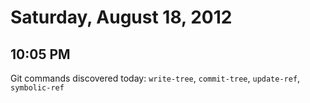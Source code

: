 # Saturday, August 18, 2012

## 10:05 PM

Git commands discovered today: `write-tree`, `commit-tree`, `update-ref`, `symbolic-ref`
